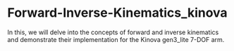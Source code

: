 # Forward-Inverse-Kinematics_kinova
In this, we will delve into the concepts of forward and inverse kinematics and demonstrate their implementation for the Kinova gen3_lite 7-DOF arm.
